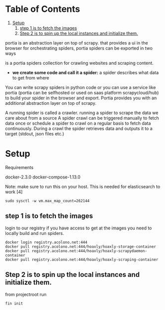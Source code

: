 
# Table of Contents

1.  [Setup](#org67020e2)
    1.  [step 1 is to fetch the images](#orgafe844e)
    2.  [Step 2 is to spin up the local instances and initialize them.](#orgde9a677)

portia is an abstraction layer on top of scrapy.
that provides a ui in the browser for orchestrating spiders, portia spiders can be exported in two ways

is a portia spiders collection for crawling websites and scraping content.

-   **we create some code and call it a spider:** a spider describes what data to get from where

You can write scrapy spiders in python code or you can use a service like portia (portia can be selfhosted
or used on saas platform scrapycloud/hub) to build your spider in the browser and export. Portia provides you with
an additional abstraction layer on top of scrapy.

A running spider is called a crawler.
running a spider to scrape the data we care about from a source
A spider crawl can be triggered manually to fetch data once or schedule a spider to crawl on a regular basis to fetch
data continuously.
During a crawl the spider retrieves data and outputs it to a target (stdout, json files etc.)


<a id="org67020e2"></a>

# Setup

Requirements

docker-2.3.0 docker-compose-1.13.0

<span class="underline">Note:</span> make sure to run this on your host.
This is needed for elasticsearch to work [4]

    sudo sysctl -w vm.max_map_count=262144


<a id="orgafe844e"></a>

## step 1 is to fetch the images

login to our registry if you have access to get at the images you need to locally build and run spiders.

    docker login registry.acolono.net:444
    docker pull registry.acolono.net:444/hoaxly/hoaxly-storage-container
    docker pull registry.acolono.net:444/hoaxly/hoaxly-scrapydaemon-container
    docker pull registry.acolono.net:444/hoaxly/hoaxly-scraping-container


<a id="orgde9a677"></a>

## Step 2 is to spin up the local instances and initialize them.

from projectroot run

    fin init


